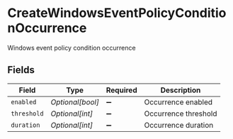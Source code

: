 # CreateWindowsEventPolicyConditionOccurrence

Windows event policy condition occurrence


## Fields

| Field                | Type                 | Required             | Description          |
| -------------------- | -------------------- | -------------------- | -------------------- |
| `enabled`            | *Optional[bool]*     | :heavy_minus_sign:   | Occurrence enabled   |
| `threshold`          | *Optional[int]*      | :heavy_minus_sign:   | Occurrence threshold |
| `duration`           | *Optional[int]*      | :heavy_minus_sign:   | Occurrence duration  |